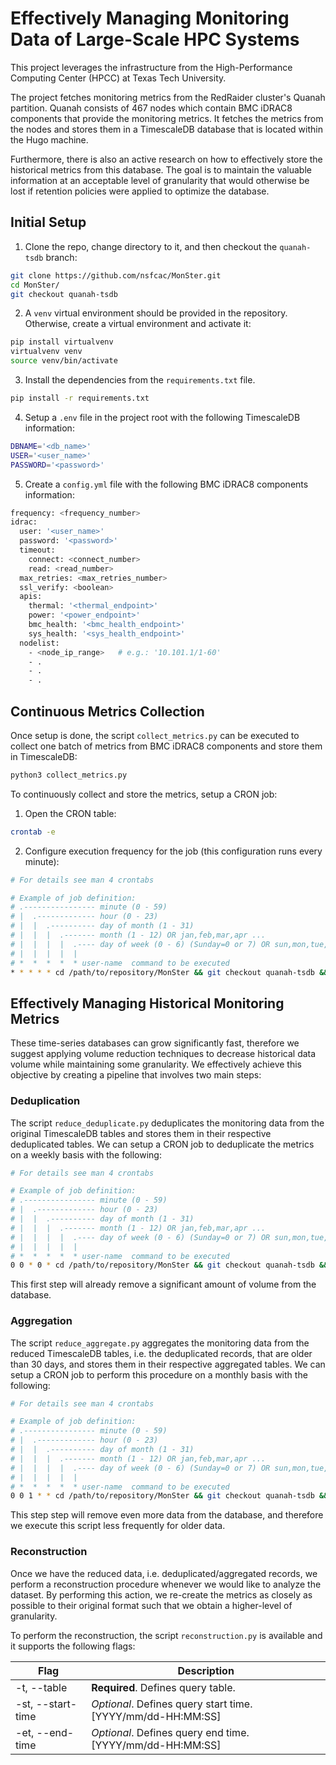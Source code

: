 # Effectively Managing Monitoring Data of Large-Scale HPC Systems

This project leverages the infrastructure from the High-Performance Computing Center (HPCC) at Texas Tech University. 

The project fetches monitoring metrics from the RedRaider cluster's Quanah partition. Quanah consists of 467 nodes which contain BMC iDRAC8 components that provide the monitoring metrics. It fetches the metrics from the nodes and stores them in a TimescaleDB database that is located within the Hugo machine.

Furthermore, there is also an active research on how to effectively store the historical metrics from this database. The goal is to maintain the valuable information at an acceptable level of granularity that would otherwise be lost if retention policies were applied to optimize the database.

## Initial Setup

1. Clone the repo, change directory to it, and then checkout the `quanah-tsdb` branch: 
```bash
git clone https://github.com/nsfcac/MonSter.git
cd MonSter/
git checkout quanah-tsdb
```

2. A `venv` virtual environment should be provided in the repository. Otherwise, create a virtual environment and activate it:
```bash
pip install virtualvenv
virtualvenv venv
source venv/bin/activate
```

3. Install the dependencies from the `requirements.txt` file.
```bash
pip install -r requirements.txt
```

4. Setup a `.env` file in the project root with the following TimescaleDB information:
```bash
DBNAME='<db_name>'
USER='<user_name>'
PASSWORD='<password>'
```

5. Create a `config.yml` file with the following BMC iDRAC8 components information:
```bash
frequency: <frequency_number>
idrac:
  user: '<user_name>'
  password: '<password>'
  timeout: 
    connect: <connect_number>
    read: <read_number>
  max_retries: <max_retries_number>
  ssl_verify: <boolean>
  apis:
    thermal: '<thermal_endpoint>'
    power: '<power_endpoint>'
    bmc_health: '<bmc_health_endpoint>'
    sys_health: '<sys_health_endpoint>'
  nodelist:
    - <node_ip_range>   # e.g.: '10.101.1/1-60'
    - .
    - .
    - .
```

## Continuous Metrics Collection

Once setup is done, the script `collect_metrics.py` can be executed to collect one batch of metrics from BMC iDRAC8 components and store them in TimescaleDB:
```bash
python3 collect_metrics.py
```

To continuously collect and store the metrics, setup a CRON job:

1. Open the CRON table:
```bash
crontab -e
```

2. Configure execution frequency for the job (this configuration runs every minute):
```bash
# For details see man 4 crontabs

# Example of job definition:
# .---------------- minute (0 - 59)
# |  .------------- hour (0 - 23)
# |  |  .---------- day of month (1 - 31)
# |  |  |  .------- month (1 - 12) OR jan,feb,mar,apr ...
# |  |  |  |  .---- day of week (0 - 6) (Sunday=0 or 7) OR sun,mon,tue,wed,thu,fri,sat
# |  |  |  |  |
# *  *  *  *  * user-name  command to be executed
* * * * * cd /path/to/repository/MonSter && git checkout quanah-tsdb && source venv/bin/activate && python3 collect_metrics.py && deactivate
```

## Effectively Managing Historical Monitoring Metrics

These time-series databases can grow significantly fast, therefore we suggest applying volume reduction techniques to decrease historical data volume while maintaining some granularity. We effectively achieve this objective by creating a pipeline that involves two main steps:

### Deduplication

The script `reduce_deduplicate.py` deduplicates the monitoring data from the original TimescaleDB tables and stores them in their respective deduplicated tables. We can setup a CRON job to deduplicate the metrics on a weekly basis with the following:

```bash
# For details see man 4 crontabs

# Example of job definition:
# .---------------- minute (0 - 59)
# |  .------------- hour (0 - 23)
# |  |  .---------- day of month (1 - 31)
# |  |  |  .------- month (1 - 12) OR jan,feb,mar,apr ...
# |  |  |  |  .---- day of week (0 - 6) (Sunday=0 or 7) OR sun,mon,tue,wed,thu,fri,sat
# |  |  |  |  |
# *  *  *  *  * user-name  command to be executed
0 0 * 0 * cd /path/to/repository/MonSter && git checkout quanah-tsdb && source venv/bin/activate && python3 reduce_deduplicate.py && deactivate
```

This first step will already remove a significant amount of volume from the database.

### Aggregation

The script `reduce_aggregate.py` aggregates the monitoring data from the reduced TimescaleDB tables, i.e. the deduplicated records, that are older than 30 days, and stores them in their respective aggregated tables. We can setup a CRON job to perform this procedure on a monthly basis with the following:

```bash
# For details see man 4 crontabs

# Example of job definition:
# .---------------- minute (0 - 59)
# |  .------------- hour (0 - 23)
# |  |  .---------- day of month (1 - 31)
# |  |  |  .------- month (1 - 12) OR jan,feb,mar,apr ...
# |  |  |  |  .---- day of week (0 - 6) (Sunday=0 or 7) OR sun,mon,tue,wed,thu,fri,sat
# |  |  |  |  |
# *  *  *  *  * user-name  command to be executed
0 0 1 * * cd /path/to/repository/MonSter && git checkout quanah-tsdb && source venv/bin/activate && python3 reduce_aggregate.py && deactivate
```

This step step will remove even more data from the database, and therefore we execute this script less frequently for older data.

### Reconstruction

Once we have the reduced data, i.e. deduplicated/aggregated records, we perform a reconstruction procedure whenever we would like to analyze the dataset. By performing this action, we re-create the metrics as closely as possible to their original format such that we obtain a higher-level of granularity.

To perform the reconstruction, the script `reconstruction.py` is available and it supports the following flags:

| Flag  | Description |
| ------------- | ------------- |
| -t, --table  | **Required**. Defines query table.  |
| -st, --start-time  | *Optional*. Defines query start time. [YYYY/mm/dd-HH:MM:SS]  |
| -et, --end-time  | *Optional*.    Defines query end time. [YYYY/mm/dd-HH:MM:SS]  |
